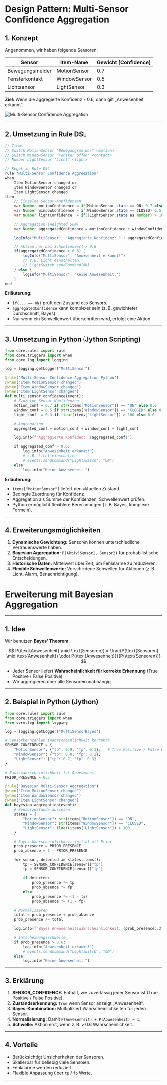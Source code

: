 # Design Pattern: Multi-Sensor Confidence Aggregation

## **1. Konzept**

Angenommen, wir haben folgende Sensoren:

| Sensor          | Item-Name    | Gewicht (Confidence) |
| --------------- | ------------ | -------------------- |
| Bewegungsmelder | MotionSensor | 0.7                  |
| Fensterkontakt  | WindowSensor | 0.5                  |
| Lichtsensor     | LightSensor  | 0.3                  |

**Ziel:** Wenn die aggregierte Konfidenz > 0.6, dann gilt „Anwesenheit erkannt“.

![Multi-Sensor Confidence Aggregation](https://raw.githubusercontent.com/Michdo93/openHAB-Design-Pattern-proposal/refs/heads/main/custom/multisensor.png)

---

## **2. Umsetzung in Rule DSL**

```java
// Items
// Switch MotionSensor "Bewegungsmelder" <motion>
// Switch WindowSensor "Fenster offen" <contact>
// Number LightSensor "Licht" <light>

// Regel in Rule DSL
rule "Multi-Sensor Confidence Aggregation"
when
    Item MotionSensor changed or
    Item WindowSensor changed or
    Item LightSensor changed
then
    // Einzelne Sensor-Konfidenzen
    var Number motionConfidence = if(MotionSensor.state == ON) 0.7 else 0.0
    var Number windowConfidence = if(WindowSensor.state == CLOSED) 0.5 else 0.0
    var Number lightConfidence  = if((LightSensor.state as Number) > 100) 0.3 else 0.0

    // Aggregation (Weighted Sum)
    var Number aggregatedConfidence = motionConfidence + windowConfidence + lightConfidence

    logInfo("MultiSensor", "Aggregierte Konfidenz: " + aggregatedConfidence)

    // Aktion nur bei Schwellenwert > 0.6
    if(aggregatedConfidence > 0.6) {
        logInfo("MultiSensor", "Anwesenheit erkannt!")
        // z.B. Licht einschalten:
        // LightSwitch.sendCommand(ON)
    } else {
        logInfo("MultiSensor", "Keine Anwesenheit.")
    }
end
```

**Erläuterung:**

* `if(... == ON)` prüft den Zustand des Sensors.
* `aggregatedConfidence` kann komplexer sein (z. B. gewichteter Durchschnitt, Bayes).
* Nur wenn ein Schwellenwert überschritten wird, erfolgt eine Aktion.

---

## **3. Umsetzung in Python (Jython Scripting)**

```python
from core.rules import rule
from core.triggers import when
from core.log import logging

log = logging.getLogger("MultiSensor")

@rule("Multi-Sensor Confidence Aggregation Python")
@when("Item MotionSensor changed")
@when("Item WindowSensor changed")
@when("Item LightSensor changed")
def multi_sensor_confidence(event):
    # Einzelne Sensor-Konfidenzen
    motion_conf = 0.7 if str(items["MotionSensor"]) == "ON" else 0.0
    window_conf = 0.5 if str(items["WindowSensor"]) == "CLOSED" else 0.0
    light_conf  = 0.3 if float(items["LightSensor"]) > 100 else 0.0

    # Aggregation
    aggregated_conf = motion_conf + window_conf + light_conf

    log.info(f"Aggregierte Konfidenz: {aggregated_conf}")

    if aggregated_conf > 0.6:
        log.info("Anwesenheit erkannt!")
        # z.B. Licht einschalten
        # events.sendCommand("LightSwitch", "ON")
    else:
        log.info("Keine Anwesenheit.")
```

**Erläuterung:**

* `items["MotionSensor"]` liefert den aktuellen Zustand.
* Bedingte Zuordnung für Konfidenz.
* Aggregation als Summe der Konfidenzen, Schwellenwert prüfen.
* Python ermöglicht flexiblere Berechnungen (z. B. Bayes, komplexe Formeln).

---

## **4. Erweiterungsmöglichkeiten**

1. **Dynamische Gewichtung:** Sensoren können unterschiedliche Vertrauenswerte haben.
2. **Bayesian Aggregation:** `P(Aktiv|Sensor1, Sensor2)` für probabilistische Entscheidungen.
3. **Historische Daten:** Mittelwert über Zeit, um Fehlalarme zu reduzieren.
4. **Flexible Schwellenwerte:** Verschiedene Schwellen für Aktionen (z. B. Licht, Alarm, Benachrichtigung).

# Erweiterung mit Bayesian Aggregation

---

## **1. Idee**

Wir benutzen **Bayes’ Theorem**:

$$
P(\text{Anwesenheit} \mid \text{Sensoren}) = \frac{P(\text{Sensoren} \mid \text{Anwesenheit}) \cdot P(\text{Anwesenheit})}{P(\text{Sensoren})}
$$

* Jeder Sensor liefert **Wahrscheinlichkeit für korrekte Erkennung** (True Positive / False Positive).
* Wir aggregieren über alle Sensoren unabhängig.

---

## **2. Beispiel in Python (Jython)**

```python
from core.rules import rule
from core.triggers import when
from core.log import logging

log = logging.getLogger("MultiSensorBayes")

# Sensorkennzahlen (Wahrscheinlichkeit korrekt)
SENSOR_CONFIDENCE = {
    "MotionSensor": {"tp": 0.9, "fp": 0.1},   # True Positive / False Positive
    "WindowSensor": {"tp": 0.8, "fp": 0.2},
    "LightSensor": {"tp": 0.7, "fp": 0.3}
}

# Basiswahrscheinlichkeit für Anwesenheit
PRIOR_PRESENCE = 0.5

@rule("Bayesian Multi-Sensor Aggregation")
@when("Item MotionSensor changed")
@when("Item WindowSensor changed")
@when("Item LightSensor changed")
def bayesian_aggregation(event):
    # Sensorzustände auslesen
    states = {
        "MotionSensor": str(items["MotionSensor"]) == "ON",
        "WindowSensor": str(items["WindowSensor"]) == "CLOSED",
        "LightSensor": float(items["LightSensor"]) > 100
    }

    # Bayes Wahrscheinlichkeit initial mit Prior
    prob_presence = PRIOR_PRESENCE
    prob_absence = 1 - PRIOR_PRESENCE

    for sensor, detected in states.items():
        tp = SENSOR_CONFIDENCE[sensor]["tp"]
        fp = SENSOR_CONFIDENCE[sensor]["fp"]

        if detected:
            prob_presence *= tp
            prob_absence *= fp
        else:
            prob_presence *= (1 - tp)
            prob_absence *= (1 - fp)

    # Normalisieren
    total = prob_presence + prob_absence
    prob_presence /= total

    log.info(f"Bayes Anwesenheitswahrscheinlichkeit: {prob_presence:.2f}")

    # Entscheidungsschwelle
    if prob_presence > 0.6:
        log.info("Anwesenheit erkannt!")
        # events.sendCommand("LightSwitch", "ON")
    else:
        log.info("Keine Anwesenheit.")
```

---

## **3. Erklärung**

1. **SENSOR\_CONFIDENCE:** Enthält, wie zuverlässig jeder Sensor ist (True Positive / False Positive).
2. **Zustandserkennung:** `True` wenn Sensor anzeigt „Anwesenheit“.
3. **Bayes-Kombination:** Multipliziert Wahrscheinlichkeiten für jeden Sensor.
4. **Normalisierung:** Damit `P(Anwesenheit) + P(Abwesenheit) = 1`.
5. **Schwelle:** Aktion erst, wenn z. B. > 0.6 Wahrscheinlichkeit.

---

## **4. Vorteile**

* Berücksichtigt Unsicherheiten der Sensoren.
* Skalierbar für beliebig viele Sensoren.
* Fehlalarme werden reduziert.
* Flexible Anpassung über `tp` / `fp` Werte.

---

